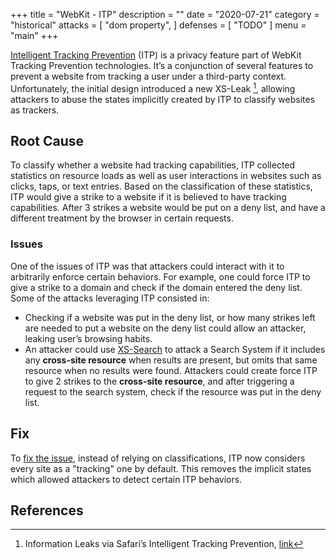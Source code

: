 +++
title = "WebKit - ITP"
description = ""
date = "2020-07-21"
category = "historical"
attacks = [
    "dom property",
]
defenses = [
    "TODO"
]
menu = "main"
+++


[Intelligent Tracking Prevention](https://webkit.org/tracking-prevention/) (ITP) is a privacy feature part of WebKit Tracking Prevention technologies. It’s a conjunction of several features to prevent a website from tracking a user under a third-party context. Unfortunately, the initial design introduced a new XS-Leak [^1], allowing attackers to abuse the states implicitly created by ITP to classify websites as trackers.

## Root Cause

To classify whether a website had tracking capabilities, ITP collected statistics on resource loads as well as user interactions in websites such as clicks, taps, or text entries.  Based on the classification of these statistics, ITP would give a strike to a website if it is believed to have tracking capabilities. After 3 strikes a website would be put on a deny list, and have a different treatment by the browser in certain requests.

### Issues

One of the issues of ITP was that attackers could interact with it to arbitrarily enforce certain behaviors. For example, one could force ITP to give a strike to a domain and check if the domain entered the deny list. Some of the attacks leveraging ITP consisted in:

- Checking if a website was put in the deny list, or how many strikes left are needed to put a website on the deny list could allow an attacker, leaking user’s browsing habits.
- An attacker could use [XS-Search](https://TODO) to attack a Search System if it includes any **cross-site resource** when results are present, but omits that same resource when no results were found. Attackers could create force ITP to give 2 strikes to the **cross-site resource**, and after triggering a request to the search system, check if the resource was put in the deny list.

## Fix

To [fix the issue](https://webkit.org/blog/9661/preventing-tracking-prevention-tracking/), instead of relying on classifications, ITP now considers every site as a "tracking" one by default. This removes the implicit states which allowed attackers to detect certain ITP behaviors.

<!--TODO(empijei): add a sentence or two?-->


## References

[^1]: Information Leaks via Safari’s Intelligent Tracking Prevention, [link](https://arxiv.org/pdf/2001.07421.pdf)
[^2]: Preventing Tracking Prevention Tracking, [link](https://webkit.org/blog/9661/preventing-tracking-prevention-tracking/)
